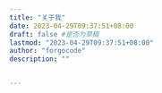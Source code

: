```yaml
---
title: "关于我"
date: 2023-04-29T09:37:51+08:00
draft: false #是否为草稿
lastmod: "2023-04-29T09:37:51+08:00"
author: "forgocode"
description: ""


---
```


